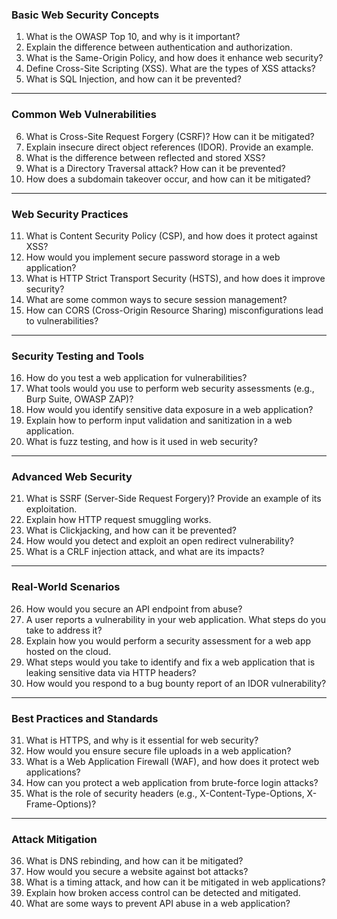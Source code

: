 ### **Basic Web Security Concepts**
1. What is the OWASP Top 10, and why is it important?
2. Explain the difference between authentication and authorization.
3. What is the Same-Origin Policy, and how does it enhance web security?
4. Define Cross-Site Scripting (XSS). What are the types of XSS attacks?
5. What is SQL Injection, and how can it be prevented?

---

### **Common Web Vulnerabilities**
6. What is Cross-Site Request Forgery (CSRF)? How can it be mitigated?
7. Explain insecure direct object references (IDOR). Provide an example.
8. What is the difference between reflected and stored XSS?
9. What is a Directory Traversal attack? How can it be prevented?
10. How does a subdomain takeover occur, and how can it be mitigated?

---

### **Web Security Practices**
11. What is Content Security Policy (CSP), and how does it protect against XSS?
12. How would you implement secure password storage in a web application?
13. What is HTTP Strict Transport Security (HSTS), and how does it improve security?
14. What are some common ways to secure session management?
15. How can CORS (Cross-Origin Resource Sharing) misconfigurations lead to vulnerabilities?

---

### **Security Testing and Tools**
16. How do you test a web application for vulnerabilities?
17. What tools would you use to perform web security assessments (e.g., Burp Suite, OWASP ZAP)?
18. How would you identify sensitive data exposure in a web application?
19. Explain how to perform input validation and sanitization in a web application.
20. What is fuzz testing, and how is it used in web security?

---

### **Advanced Web Security**
21. What is SSRF (Server-Side Request Forgery)? Provide an example of its exploitation.
22. Explain how HTTP request smuggling works.
23. What is Clickjacking, and how can it be prevented?
24. How would you detect and exploit an open redirect vulnerability?
25. What is a CRLF injection attack, and what are its impacts?

---

### **Real-World Scenarios**
26. How would you secure an API endpoint from abuse?
27. A user reports a vulnerability in your web application. What steps do you take to address it?
28. Explain how you would perform a security assessment for a web app hosted on the cloud.
29. What steps would you take to identify and fix a web application that is leaking sensitive data via HTTP headers?
30. How would you respond to a bug bounty report of an IDOR vulnerability?

---

### **Best Practices and Standards**
31. What is HTTPS, and why is it essential for web security?
32. How would you ensure secure file uploads in a web application?
33. What is a Web Application Firewall (WAF), and how does it protect web applications?
34. How can you protect a web application from brute-force login attacks?
35. What is the role of security headers (e.g., X-Content-Type-Options, X-Frame-Options)?

---

### **Attack Mitigation**
36. What is DNS rebinding, and how can it be mitigated?
37. How would you secure a website against bot attacks?
38. What is a timing attack, and how can it be mitigated in web applications?
39. Explain how broken access control can be detected and mitigated.
40. What are some ways to prevent API abuse in a web application?